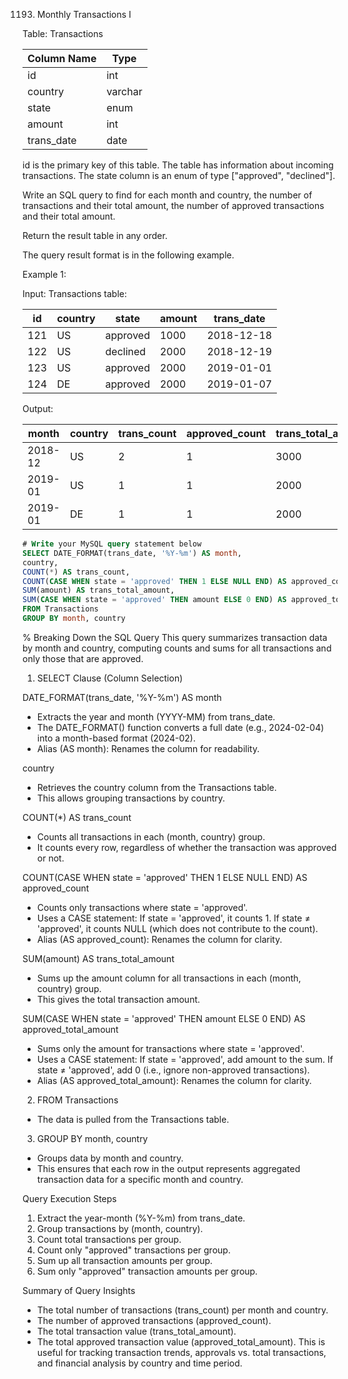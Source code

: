 1193. Monthly Transactions I

Table: Transactions

| Column Name   | Type    |
|---------------|---------|
| id            | int     |
| country       | varchar |
| state         | enum    |
| amount        | int     |
| trans_date    | date    |

id is the primary key of this table.
The table has information about incoming transactions.
The state column is an enum of type ["approved", "declined"].
 

Write an SQL query to find for each month and country, the number of transactions and their total amount, the number of approved transactions and their total amount.

Return the result table in any order.

The query result format is in the following example.

Example 1:

Input: 
Transactions table:

| id   | country | state    | amount | trans_date |
|------|---------|----------|--------|------------|
| 121  | US      | approved | 1000   | 2018-12-18 |
| 122  | US      | declined | 2000   | 2018-12-19 |
| 123  | US      | approved | 2000   | 2019-01-01 |
| 124  | DE      | approved | 2000   | 2019-01-07 |

Output: 

| month    | country | trans_count | approved_count | trans_total_amount | approved_total_amount |
|----------|---------|-------------|----------------|--------------------|-----------------------|
| 2018-12  | US      | 2           | 1              | 3000               | 1000                  |
| 2019-01  | US      | 1           | 1              | 2000               | 2000                  |
| 2019-01  | DE      | 1           | 1              | 2000               | 2000                  |

```sql
# Write your MySQL query statement below
SELECT DATE_FORMAT(trans_date, '%Y-%m') AS month, 
country, 
COUNT(*) AS trans_count, 
COUNT(CASE WHEN state = 'approved' THEN 1 ELSE NULL END) AS approved_count, 
SUM(amount) AS trans_total_amount, 
SUM(CASE WHEN state = 'approved' THEN amount ELSE 0 END) AS approved_total_amount
FROM Transactions
GROUP BY month, country
```

% Breaking Down the SQL Query
This query summarizes transaction data by month and country, computing counts and sums for all transactions and only those that are approved.

1. SELECT Clause (Column Selection)

DATE_FORMAT(trans_date, '%Y-%m') AS month
- Extracts the year and month (YYYY-MM) from trans_date.
- The DATE_FORMAT() function converts a full date (e.g., 2024-02-04) into a month-based format (2024-02).
- Alias (AS month): Renames the column for readability.

country
- Retrieves the country column from the Transactions table.
- This allows grouping transactions by country.

COUNT(*) AS trans_count
- Counts all transactions in each (month, country) group.
- It counts every row, regardless of whether the transaction was approved or not.

COUNT(CASE WHEN state = 'approved' THEN 1 ELSE NULL END) AS approved_count
- Counts only transactions where state = 'approved'.
- Uses a CASE statement:
	If state = 'approved', it counts 1.
	If state ≠ 'approved', it counts NULL (which does not contribute to the count).
- Alias (AS approved_count): Renames the column for clarity.

SUM(amount) AS trans_total_amount
- Sums up the amount column for all transactions in each (month, country) group.
- This gives the total transaction amount.

SUM(CASE WHEN state = 'approved' THEN amount ELSE 0 END) AS approved_total_amount
- Sums only the amount for transactions where state = 'approved'.
- Uses a CASE statement:
	If state = 'approved', add amount to the sum.
	If state ≠ 'approved', add 0 (i.e., ignore non-approved transactions).
- Alias (AS approved_total_amount): Renames the column for clarity.

2. FROM Transactions
- The data is pulled from the Transactions table.

3. GROUP BY month, country
- Groups data by month and country.
- This ensures that each row in the output represents aggregated transaction data for a specific month and country.

Query Execution Steps
1. Extract the year-month (%Y-%m) from trans_date.
2. Group transactions by (month, country).
3. Count total transactions per group.
4. Count only "approved" transactions per group.
5. Sum up all transaction amounts per group.
6. Sum only "approved" transaction amounts per group.

Summary of Query Insights
- The total number of transactions (trans_count) per month and country.
- The number of approved transactions (approved_count).
- The total transaction value (trans_total_amount).
- The total approved transaction value (approved_total_amount).
This is useful for tracking transaction trends, approvals vs. total transactions, and financial analysis by country and time period. 
